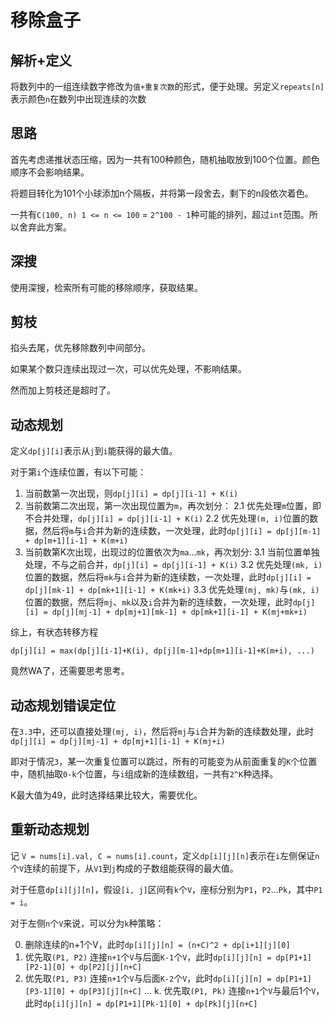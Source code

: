 # 移除盒子

## 解析+定义

将数列中的一组连续数字修改为`值+重复次数`的形式，便于处理。另定义`repeats[n]`表示颜色`n`在数列中出现连续的次数

## 思路

首先考虑递推状态压缩，因为一共有100种颜色，随机抽取放到100个位置。颜色顺序不会影响结果。

将题目转化为101个小球添加n个隔板，并将第一段舍去，剩下的n段依次着色。

一共有`C(100, n) 1 <= n <= 100` = `2^100 - 1`种可能的排列，超过`int`范围。所以舍弃此方案。 

## 深搜

使用深搜，检索所有可能的移除顺序，获取结果。

## 剪枝

掐头去尾，优先移除数列中间部分。

如果某个数只连续出现过一次，可以优先处理，不影响结果。

然而加上剪枝还是超时了。 

## 动态规划

定义`dp[j][i]`表示从`j`到`i`能获得的最大值。

对于第`i`个连续位置，有以下可能：
1. 当前数第一次出现，则`dp[j][i] = dp[j][i-1] + K(i)`
2. 当前数第二次出现，第一次出现位置为`m`，再次划分：
2.1 优先处理`m`位置，即不合并处理，`dp[j][i] = dp[j][i-1] + K(i)`
2.2 优先处理`(m, i)`位置的数据，然后将`m`与`i`合并为新的连续数，一次处理，此时`dp[j][i] = dp[j][m-1] + dp[m+1][i-1] + K(m+i)`
3. 当前数第K次出现，出现过的位置依次为`ma`...`mk`，再次划分:
3.1 当前位置单独处理，不与之前合并，`dp[j][i] = dp[j][i-1] + K(i)`
3.2 优先处理`(mk, i)`位置的数据，然后将`mk`与`i`合并为新的连续数，一次处理，此时`dp[j][i] = dp[j][mk-1] + dp[mk+1][i-1] + K(mk+i)`
3.3 优先处理`(mj, mk)`与`(mk, i)`位置的数据，然后将`mj`、`mk`以及`i`合并为新的连续数，一次处理，此时`dp[j][i] = dp[j][mj-1] + dp[mj+1][mk-1] + dp[mk+1][i-1] + K(mj+mk+i)`

综上，有状态转移方程

`dp[j][i] = max(dp[j][i-1]+K(i), dp[j][m-1]+dp[m+1][i-1]+K(m+i), ...)`

竟然WA了，还需要思考思考。

## 动态规划错误定位

在`3.3`中，还可以直接处理`(mj, i)`，然后将`mj`与`i`合并为新的连续数处理，此时`dp[j][i] = dp[j][mj-1] + dp[mj+1][i-1] + K(mj+i)`

即对于情况`3`，某一次重复位置可以跳过，所有的可能变为从前面重复的`K`个位置中，随机抽取`0-k`个位置，与`i`组成新的连续数组，一共有`2^K`种选择。

K最大值为49，此时选择结果比较大，需要优化。

## 重新动态规划

记 `V = nums[i].val, C = nums[i].count`，定义`dp[i][j][n]`表示在`i`左侧保证`n`个`V`连续的前提下，从`V1`到`j`构成的子数组能获得的最大值。

对于任意`dp[i][j][n]`，假设`[i, j]`区间有`k`个`V`，座标分别为`P1`，`P2`...`Pk`，其中`P1 = i`。

对于左侧`n`个`V`来说，可以分为`k`种策略：

0. 删除连续的n+1个V，此时`dp[i][j][n] = (n+C)^2 + dp[i+1][j][0] `
1. 优先取`(P1, P2)` 连接`n+1`个`V`与后面`K-1`个`V`，此时`dp[i][j][n] = dp[P1+1][P2-1][0] + dp[P2][j][n+C]`
2. 优先取`(P1, P3)` 连接`n+1`个`V`与后面`K-2`个`V`，此时`dp[i][j][n] = dp[P1+1][P3-1][0] + dp[P3][j][n+C]`
...
k. 优先取`(P1, Pk)` 连接`n+1`个`V`与最后1个`V`，此时`dp[i][j][n] = dp[P1+1][Pk-1][0] + dp[Pk][j][n+C]`